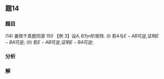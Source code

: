 ## 题14
### 题目
(14) 姜晓千真题同源 150 
【例 3】设$A, B$为$n$阶矩阵.
(I) 若$A$与$E - AB$可逆,证明$E - BA$可逆;
(II) 若$E - AB$可逆,证明$E - BA$可逆;
### 分析

### 解